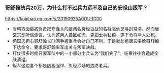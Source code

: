 ### 哥舒翰统兵20万，为什么打不过兵力远不及自己的安禄山叛军？
https://kuaibao.qq.com/s/20190925A0OURG00
- 唐朝方面最初负责把守潼关的是两名身经百战的名将高仙芝与封常清。然而唐玄宗却听信谗言，认为这两人畏敌如虎，克扣士兵钱粮，遂下令将两人处死。
- 杨国忠担心哥舒翰长时间手握重兵会对自己不利，于是就怂恿唐玄宗给哥舒翰下达命令，要求哥舒翰率军出关与叛军决战。
- 打仗很多时候只要军队中的一小部分士兵认为“我们完了”，结果往往会造成全线溃退。
- 叛军这边各个都是凶狠强悍、久经沙场的边防老兵。
